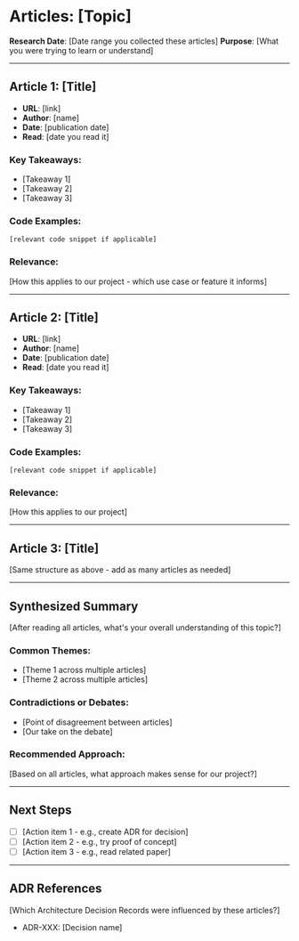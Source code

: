 # Articles: [Topic]

**Research Date**: [Date range you collected these articles]
**Purpose**: [What you were trying to learn or understand]

---

## Article 1: [Title]

- **URL**: [link]
- **Author**: [name]
- **Date**: [publication date]
- **Read**: [date you read it]

### Key Takeaways:
- [Takeaway 1]
- [Takeaway 2]
- [Takeaway 3]

### Code Examples:
```[language]
[relevant code snippet if applicable]
```

### Relevance:
[How this applies to our project - which use case or feature it informs]

---

## Article 2: [Title]

- **URL**: [link]
- **Author**: [name]
- **Date**: [publication date]
- **Read**: [date you read it]

### Key Takeaways:
- [Takeaway 1]
- [Takeaway 2]
- [Takeaway 3]

### Code Examples:
```[language]
[relevant code snippet if applicable]
```

### Relevance:
[How this applies to our project]

---

## Article 3: [Title]

[Same structure as above - add as many articles as needed]

---

## Synthesized Summary

[After reading all articles, what's your overall understanding of this topic?]

### Common Themes:
- [Theme 1 across multiple articles]
- [Theme 2 across multiple articles]

### Contradictions or Debates:
- [Point of disagreement between articles]
- [Our take on the debate]

### Recommended Approach:
[Based on all articles, what approach makes sense for our project?]

---

## Next Steps

- [ ] [Action item 1 - e.g., create ADR for decision]
- [ ] [Action item 2 - e.g., try proof of concept]
- [ ] [Action item 3 - e.g., read related paper]

---

## ADR References

[Which Architecture Decision Records were influenced by these articles?]

- ADR-XXX: [Decision name]